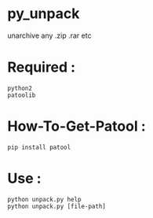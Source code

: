 # py_unpack
unarchive any .zip .rar etc 
# Required      :
    python2
    patoolib
# How-To-Get-Patool :
    pip install patool
# Use               : 
    python unpack.py help
    python unpack.py [file-path]
